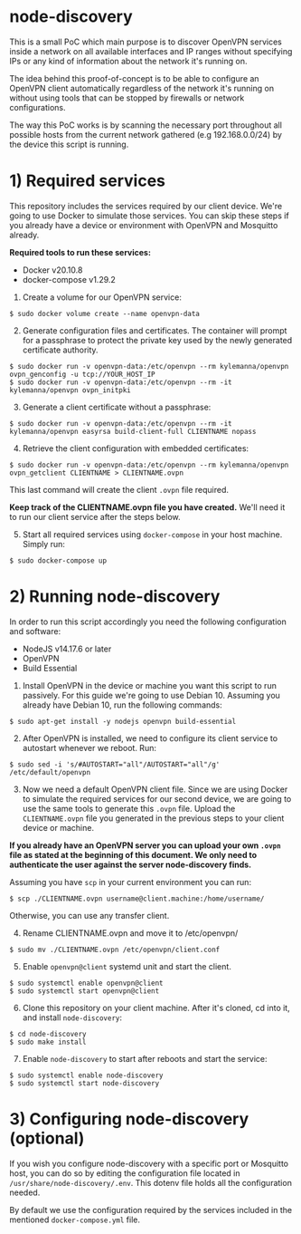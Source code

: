 # node-discovery

This is a small PoC which main purpose is to discover OpenVPN services inside a network on all
available interfaces and IP ranges without specifying IPs or any kind of information about the network it's running on.

The idea behind this proof-of-concept is to be able to configure an OpenVPN client automatically regardless of the network it's running on without using tools that can be stopped by firewalls or network configurations.

The way this PoC works is by scanning the necessary port throughout all possible hosts from the current network gathered (e.g 192.168.0.0/24) by the device this script is running.

# 1) Required services

This repository includes the services required by our client device. We're going to use Docker to simulate those services. You can skip these steps if you already have a device or environment with OpenVPN and Mosquitto already.

**Required tools to run these services:**

- Docker v20.10.8
- docker-compose v1.29.2

1. Create a volume for our OpenVPN service:

```
$ sudo docker volume create --name openvpn-data
```

2. Generate configuration files and certificates. The container will prompt for a passphrase to protect the private key used by the newly generated certificate authority.

```
$ sudo docker run -v openvpn-data:/etc/openvpn --rm kylemanna/openvpn ovpn_genconfig -u tcp://YOUR_HOST_IP
$ sudo docker run -v openvpn-data:/etc/openvpn --rm -it kylemanna/openvpn ovpn_initpki
```

3. Generate a client certificate without a passphrase:

```
$ sudo docker run -v openvpn-data:/etc/openvpn --rm -it kylemanna/openvpn easyrsa build-client-full CLIENTNAME nopass
```

4. Retrieve the client configuration with embedded certificates:

```
$ sudo docker run -v openvpn-data:/etc/openvpn --rm kylemanna/openvpn ovpn_getclient CLIENTNAME > CLIENTNAME.ovpn
```

This last command will create the client `.ovpn` file required.

**Keep track of the CLIENTNAME.ovpn file you have created.** We'll need it to run our client service after the steps below.

5. Start all required services using `docker-compose` in your host machine. Simply run:

```
$ sudo docker-compose up
```

# 2) Running node-discovery

In order to run this script accordingly you need the following configuration and software:

- NodeJS v14.17.6 or later
- OpenVPN
- Build Essential

1. Install OpenVPN in the device or machine you want this script to run passively. For this guide we're going to use Debian 10. Assuming you already have Debian 10, run the following commands:

```
$ sudo apt-get install -y nodejs openvpn build-essential
```

2. After OpenVPN is installed, we need to configure its client service to autostart whenever we reboot. Run:

```
$ sudo sed -i 's/#AUTOSTART="all"/AUTOSTART="all"/g' /etc/default/openvpn
```

3. Now we need a default OpenVPN client file. Since we are using Docker to simulate the required services for our second device, we are going to use the same tools to generate this `.ovpn` file. Upload the `CLIENTNAME.ovpn` file you generated in the previous steps to your client device or machine.

**If you already have an OpenVPN server you can upload your own `.ovpn` file as stated at the beginning of this document. We only need to authenticate the user against the server node-discovery finds.**

Assuming you have `scp` in your current environment you can run:

```
$ scp ./CLIENTNAME.ovpn username@client.machine:/home/username/
```

Otherwise, you can use any transfer client.

4. Rename CLIENTNAME.ovpn and move it to /etc/openvpn/

```
$ sudo mv ./CLIENTNAME.ovpn /etc/openvpn/client.conf
```

5. Enable `openvpn@client` systemd unit and start the client.

```
$ sudo systemctl enable openvpn@client
$ sudo systemctl start openvpn@client
```

6. Clone this repository on your client machine. After it's cloned, cd into it, and install `node-discovery`:

```
$ cd node-discovery
$ sudo make install
```

7. Enable `node-discovery` to start after reboots and start the service:

```
$ sudo systemctl enable node-discovery
$ sudo systemctl start node-discovery
```

# 3) Configuring node-discovery (optional)

If you wish you configure node-discovery with a specific port or Mosquitto host, you can do so by editing the configuration file located in `/usr/share/node-discovery/.env`. This dotenv file holds all the configuration needed.

By default we use the configuration required by the services included in the mentioned `docker-compose.yml` file.
